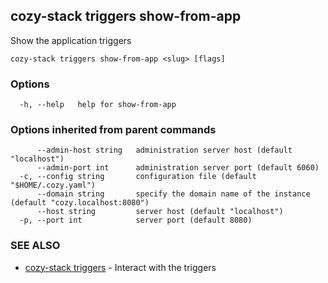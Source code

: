 ## cozy-stack triggers show-from-app

Show the application triggers

```
cozy-stack triggers show-from-app <slug> [flags]
```

### Options

```
  -h, --help   help for show-from-app
```

### Options inherited from parent commands

```
      --admin-host string   administration server host (default "localhost")
      --admin-port int      administration server port (default 6060)
  -c, --config string       configuration file (default "$HOME/.cozy.yaml")
      --domain string       specify the domain name of the instance (default "cozy.localhost:8080")
      --host string         server host (default "localhost")
  -p, --port int            server port (default 8080)
```

### SEE ALSO

* [cozy-stack triggers](cozy-stack_triggers.md)	 - Interact with the triggers

